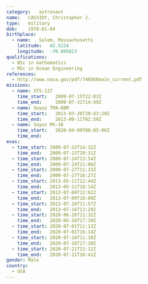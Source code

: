 ```yaml
---
category:	astronaut
name:	CASSIDY, Christopher J.
type:	military
dob:	1970-01-04
birthplace:
  - name:	Salem, Massachusetts
    latitude:	42.5224
    longitude:	-70.895813
qualifications:
  - BSc in mathematics
  - MSc in Ocean Engineering
references:
  - http://www.nasa.gov/pdf/740566main_current.pdf
missions:
  - name: STS-127
    time_start:   2009-07-15T22:03Z
    time_end:     2009-07-31T14:49Z
  - name: Soyuz TMA-08M
    time_start:   2013-03-28T20:43:20Z
    time_end:     2013-09-11T02:59Z
  - name: Soyuz MS-16
    time_start:   2020-04-09T08:05:06Z
    time_end:
evas:
  - time_start: 2009-07-22T14:32Z
    time_end:   2009-07-22T20:31Z
  - time_start: 2009-07-24T13:54Z
    time_end:   2009-07-24T21:06Z
  - time_start: 2009-07-27T11:33Z
    time_end:   2009-07-27T16:27Z
  - time_start: 2013-05-11T12:44Z
    time_end:   2013-05-11T18:14Z
  - time_start: 2013-07-09T12:02Z
    time_end:   2013-07-09T18:09Z
  - time_start: 2013-07-16T11:57Z
    time_end:   2013-07-16T13:29Z
  - time_start: 2020-06-26T11:32Z
    time_end:   2020-06-26T17:39Z
  - time_start: 2020-07-01T11:13Z
    time_end:   2020-07-01T16:14Z
  - time_start: 2020-07-16T11:10Z
    time_end:   2020-07-16T17:10Z
  - time_start: 2020-07-21T11:12Z
    time_end:   2020-07-21T16:41Z
gender:	Male
country:
  - USA
---
```

